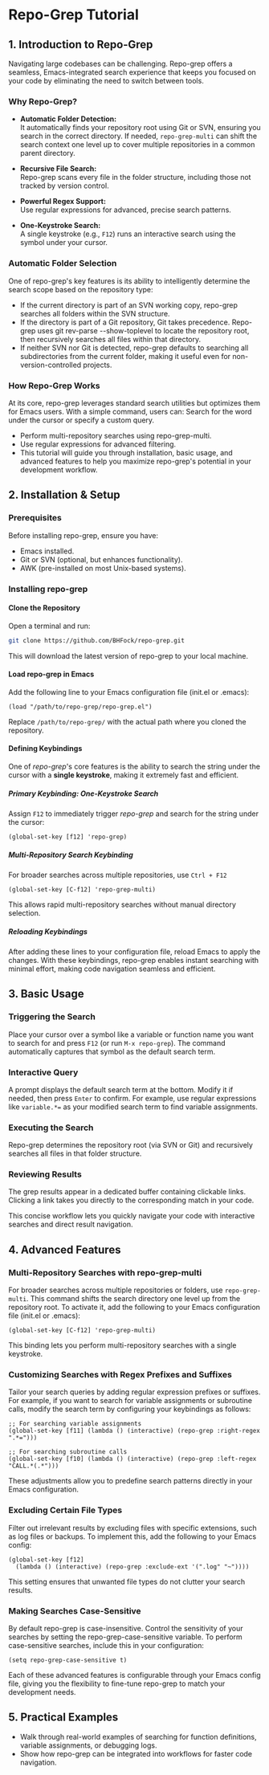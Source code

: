 # Repo-Grep Tutorial

## 1. Introduction to Repo-Grep

Navigating large codebases can be challenging. Repo-grep offers a seamless, Emacs-integrated search experience that keeps you focused on your code by eliminating the need to switch between tools.

### Why Repo-Grep?

- **Automatic Folder Detection:**  
  It automatically finds your repository root using Git or SVN, ensuring you search in the correct directory. If needed, `repo-grep-multi` can shift the search context one level up to cover multiple repositories in a common parent directory.
  
- **Recursive File Search:**  
  Repo-grep scans every file in the folder structure, including those not tracked by version control.

- **Powerful Regex Support:**  
  Use regular expressions for advanced, precise search patterns.

- **One-Keystroke Search:**  
  A single keystroke (e.g., `F12`) runs an interactive search using the symbol under your cursor.


### Automatic Folder Selection

One of repo-grep's key features is its ability to intelligently determine the search scope based on the repository type:

* If the current directory is part of an SVN working copy, repo-grep searches all folders within the SVN structure.
* If the directory is part of a Git repository, Git takes precedence. Repo-grep uses git rev-parse --show-toplevel to locate the repository root, then recursively searches all files within that directory.
* If neither SVN nor Git is detected, repo-grep defaults to searching all subdirectories from the current folder, making it useful even for non-version-controlled projects.

### How Repo-Grep Works

At its core, repo-grep leverages standard search utilities but optimizes them for Emacs users. With a simple command, users can:
Search for the word under the cursor or specify a custom query.

* Perform multi-repository searches using repo-grep-multi.
* Use regular expressions for advanced filtering.
* This tutorial will guide you through installation, basic usage, and advanced features to help you maximize repo-grep's potential in your development workflow.

## 2. Installation & Setup

### Prerequisites

Before installing repo-grep, ensure you have:

* Emacs installed.
* Git or SVN (optional, but enhances functionality).
* AWK (pre-installed on most Unix-based systems).

### Installing repo-grep

#### Clone the Repository

Open a terminal and run:

```sh
git clone https://github.com/BHFock/repo-grep.git
```
This will download the latest version of repo-grep to your local machine.

#### Load repo-grep in Emacs

Add the following line to your Emacs configuration file (init.el or .emacs):

```elsip
(load "/path/to/repo-grep/repo-grep.el")
```

Replace `/path/to/repo-grep/` with the actual path where you cloned the repository.

#### Defining Keybindings

One of *repo-grep*'s core features is the ability to search the string under the cursor with a **single keystroke**, making it extremely fast and efficient.

##### Primary Keybinding: One-Keystroke Search
Assign `F12` to immediately trigger *repo-grep* and search for the string under the cursor:

```elisp
(global-set-key [f12] 'repo-grep)
```

##### Multi-Repository Search Keybinding

For broader searches across multiple repositories, use `Ctrl + F12`

```elisp
(global-set-key [C-f12] 'repo-grep-multi)
```

This allows rapid multi-repository searches without manual directory selection.

##### Reloading Keybindings

After adding these lines to your configuration file, reload Emacs to apply the changes. With these keybindings, repo-grep enables instant searching with minimal effort, making code navigation seamless and efficient.

## 3. Basic Usage

### Triggering the Search  
Place your cursor over a symbol like a variable or function name you want to search for and press `F12` (or run `M-x repo-grep`). The command automatically captures that symbol as the default search term.

### Interactive Query 
A prompt displays the default search term at the bottom. Modify it if needed, then press `Enter` to confirm. For example, use regular expressions like `variable.*=` as your modified search term to find variable assignments.

### Executing the Search 
Repo-grep determines the repository root (via SVN or Git) and recursively searches all files in that folder structure.

### Reviewing Results  
The grep results appear in a dedicated buffer containing clickable links. Clicking a link takes you directly to the corresponding match in your code.

This concise workflow lets you quickly navigate your code with interactive searches and direct result navigation.

## 4. Advanced Features

### Multi-Repository Searches with repo-grep-multi

For broader searches across multiple repositories or folders, use `repo-grep-multi`. This command shifts the search directory one level up from the repository root. To activate it, add the following to your Emacs configuration file (init.el or .emacs):

```elisp
(global-set-key [C-f12] 'repo-grep-multi)
```

This binding lets you perform multi-repository searches with a single keystroke.

### Customizing Searches with Regex Prefixes and Suffixes

Tailor your search queries by adding regular expression prefixes or suffixes. For example, if you want to search for variable assignments or subroutine calls, modify the search term by configuring your keybindings as follows:
 
```elisp
;; For searching variable assignments
(global-set-key [f11] (lambda () (interactive) (repo-grep :right-regex ".*=")))

;; For searching subroutine calls
(global-set-key [f10] (lambda () (interactive) (repo-grep :left-regex "CALL.*(.*")))
```

These adjustments allow you to predefine search patterns directly in your Emacs configuration.

### Excluding Certain File Types

Filter out irrelevant results by excluding files with specific extensions, such as log files or backups. To implement this, add the following to your Emacs config:

```elisp
(global-set-key [f12] 
  (lambda () (interactive) (repo-grep :exclude-ext '(".log" "~"))))
```

This setting ensures that unwanted file types do not clutter your search results.

### Making Searches Case-Sensitive

By default repo-grep is case-insensitive. Control the sensitivity of your searches by setting the repo-grep-case-sensitive variable. To perform case-sensitive searches, include this in your configuration:

```elisp
(setq repo-grep-case-sensitive t)
```

Each of these advanced features is configurable through your Emacs config file, giving you the flexibility to fine-tune repo-grep to match your development needs.

## 5. Practical Examples
- Walk through real-world examples of searching for function definitions, variable assignments, or debugging logs.
- Show how repo-grep can be integrated into workflows for faster code navigation.
